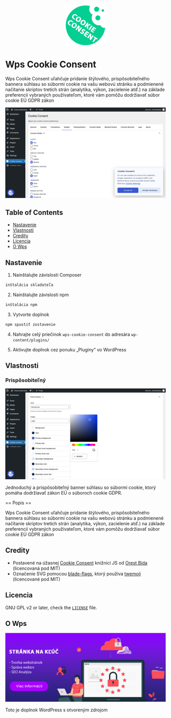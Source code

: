 <p align="center">
    <img width="128" height="128" src="./icon.png" />
</p>

# Wps Cookie Consent

Wps Cookie Consent uľahčuje pridanie štýlového, prispôsobiteľného bannera súhlasu so súbormi cookie na vašu webovú stránku a podmienené načítanie skriptov tretích strán (analytika, výkon, zacielenie atď.) na základe preferencií vybraných používateľom, ktoré vám pomôžu dodržiavať súbor cookie EÚ GDPR zákon

![Cookie consent plugin screenshot](./.wordpress-org/screenshot-5.png)

## Table of Contents

* [Nastavenie](#setup)
* [Vlastnosti](#features)
* [Credity](#credits)
* [Licencia](#license)
* [O Wps](#about-wps)

## Nastavenie

1. Nainštalujte závislosti Composer

 ``` bash
 inštalácia skladateľa
 ```

2. Nainštalujte závislosti npm

 ``` bash
 inštalácia npm
 ```

3. Vytvorte doplnok

 ``` bash
 npm spustiť zostavenie
 ```

4. Nahrajte celý priečinok `wps-cookie-consent` do adresára `wp-content/plugins/`

5. Aktivujte doplnok cez ponuku „Pluginy“ vo WordPress

## Vlastnosti

### Prispôsobiteľný

![Color picker screenshot](./.wordpress-org/screenshot-2.png)

Jednoduchý a prispôsobiteľný banner súhlasu so súbormi cookie, ktorý pomáha dodržiavať zákon EÚ o súboroch cookie GDPR.

== Popis ==

Wps Cookie Consent uľahčuje pridanie štýlového, prispôsobiteľného bannera súhlasu so súbormi cookie na vašu webovú stránku a podmienené načítanie skriptov tretích strán (analytika, výkon, zacielenie atď.) na základe preferencií vybraných používateľom, ktoré vám pomôžu dodržiavať súbor cookie EÚ GDPR zákon


## Credity

- Postavené na úžasnej [Cookie Consent](https://github.com/orestbida/cookieconsent) knižnici JS od [Orest Bida](https://github.com/orestbida) (licencovaná pod MIT)
- Označenie SVG pomocou [blade-flags](https://github.com/MohmmedAshraf/blade-flags/), ktorý používa [twemoji](https://github.com/twitter/twemoji) (licencované pod MIT)
## Licencia

GNU GPL v2 or later, check the [`LICENSE`](./LICENSE) file.

## O Wps

<p align="center">
    <a href="https://wps.sk/">
        <img width="850" src="./assets/images/banner.png" />
    </a>
</p>

Toto je doplnok WordPress s otvoreným zdrojom

